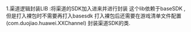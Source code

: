 1.渠道逻辑封装LIB :将渠道的SDK加入进来并进行封装
这个lib依赖于baseSDK ,但是打入裸包时不需要再打入basesdk
打入裸包后还需要在游戏清单文件配置 (com.duojiao.huawei.XXChannel) 封装渠道SDK的类.